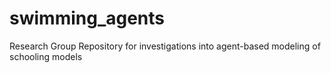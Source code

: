 # swimming_agents
Research Group Repository for investigations into agent-based modeling of schooling models
